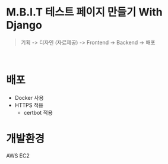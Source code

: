 # M.B.I.T 테스트 페이지 만들기 With Django

> 기획 -> 디자인 (자료제공) -> Frontend -> Backend -> 배포

<br>

# 배포

- Docker 사용
- HTTPS 적용
  - certbot 적용

# 개발환경

AWS EC2
